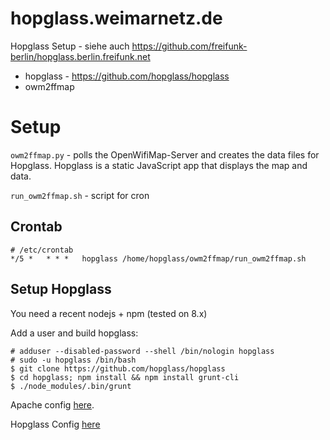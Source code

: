 # hopglass.weimarnetz.de
Hopglass Setup - siehe auch https://github.com/freifunk-berlin/hopglass.berlin.freifunk.net

- hopglass - https://github.com/hopglass/hopglass
- owm2ffmap 

# Setup 

`owm2ffmap.py` - polls the OpenWifiMap-Server and creates the data files for Hopglass. 
Hopglass is a static JavaScript app that displays the map and data. 

`run_owm2ffmap.sh` - script for cron 

## Crontab 


    # /etc/crontab 
    */5 *   * * *   hopglass /home/hopglass/owm2ffmap/run_owm2ffmap.sh


## Setup Hopglass

You need a recent nodejs + npm (tested on 8.x)

Add a user and build hopglass: 

    # adduser --disabled-password --shell /bin/nologin hopglass
    # sudo -u hopglass /bin/bash 
    $ git clone https://github.com/hopglass/hopglass
    $ cd hopglass; npm install && npm install grunt-cli 
    $ ./node_modules/.bin/grunt 
    
Apache config [here](https://github.com/weimarnetz/hopglass.weimarnetz.de/blob/master/apache/hopglass.conf). 

Hopglass Config [here](https://github.com/weimarnetz/hopglass.weimarnetz.de/blob/master/hopglass/config.json)


